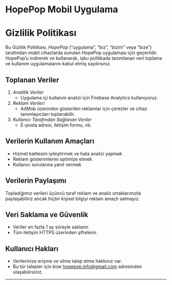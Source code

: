 # HopePop Mobil Uygulama
# Gizlilik Politikası

Bu Gizlilik Politikası, *HopePop* (“uygulama”, “biz”, “bizim” veya “bize”) tarafından mobil cihazlarda sunulan HopePop uygulaması için geçerlidir. HopePop’u indirerek ve kullanarak, işbu politikada tanımlanan veri toplama ve kullanım uygulamalarını kabul etmiş sayılırsınız.

## Toplanan Veriler

1. *Analitik Veriler*  
   - Uygulama içi kullanım analizi için Firebase Analytics kullanıyoruz.  
2. *Reklam Verileri*  
   - AdMob üzerinden gösterilen reklamlar için çerezler ve cihaz tanımlayıcıları toplanabilir.  
3. *Kullanıcı Tarafından Sağlanan Veriler*  
   - E-posta adresi, iletişim formu, vb.

## Verilerin Kullanım Amaçları

- Hizmet kalitesini iyileştirmek ve hata analizi yapmak  
- Reklam gösterimlerini optimize etmek  
- Kullanıcı sorularına yanıt vermek  

## Verilerin Paylaşımı

Topladığımız verileri üçüncü taraf reklam ve analiz ortaklarımızla paylaşabiliriz ancak hiçbir kişisel bilgiyi reklam amaçlı satmayız.

## Veri Saklama ve Güvenlik

- Veriler en fazla 1 ay süreyle saklanır.  
- Tüm iletişim HTTPS üzerinden şifrelenir.

## Kullanıcı Hakları

- Verilerinize erişme ve silme talep etme hakkınız var.  
- Bu tür talepler için bize hopepop.info@gmail.com adresinden ulaşabilirsiniz.

---
